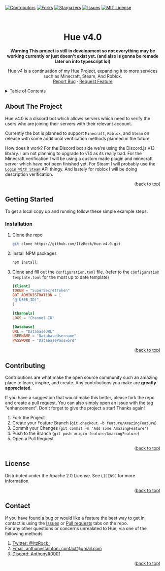 <div id="top"></div>
<!--
*** Thanks for checking out the Best-README-Template. If you have a suggestion
*** that would make this better, please fork the repo and create a pull request
*** or simply open an issue with the tag "enhancement".
*** Don't forget to give the project a star!
*** Thanks again! Now go create something AMAZING! :D
-->



<!-- PROJECT SHIELDsS -->
<!--
*** I'm using markdown "reference style" links for readability.
*** Reference links are enclosed in brackets [ ] instead of parentheses ( ).
*** See the bottom of this document for the declaration of the reference variables
*** for contributors-url, forks-url, etc. This is an optional, concise syntax you may use.
*** https://www.markdownguide.org/basic-syntax/#reference-style-links
-->
[![Contributors][contributors-shield]][contributors-url]
[![Forks][forks-shield]][forks-url]
[![Stargazers][stars-shield]][stars-url]
[![Issues][issues-shield]][issues-url]
[![MIT License][license-shield]][license-url]



<!-- PROJECT LOGO -->
<br />
<div align="center">
  
<h1 align="center"><b>Hue v4.0</b></h1>
	<b>Warning This project is still in development so not everything may be working currently or just doesn't exist yet. (and also is gonna be remade later on into typescript lol)</b>

  <p align="center">
    Hue v4 is a continuation of my Hue Project, expanding it to more services such as Minecraft, Steam, And Roblox.
    <br />
    <a href="https://github.com/ItzRock/Hue-v4.0/issues">Report Bug</a>
    ·
    <a href="https://github.com/ItzRock/Hue-v4.0/issues">Request Feature</a>
  </p>
</div>



<!-- TABLE OF CONTENTS -->
<details>
  <summary>Table of Contents</summary>
  <ol>
    <li>
      <a href="#about-the-project">About The Project</a>
    </li>
    <li>
      <a href="#getting-started">Getting Started</a>
      <ul>
        <li><a href="#installation">Installation</a></li>
      </ul>
    </li>
    <li><a href="#contributing">Contributing</a></li>
    <li><a href="#license">License</a></li>
    <li><a href="#contact">Contact</a></li>
  </ol>
</details>



<!-- ABOUT THE PROJECT -->
## About The Project

Hue v4.0 is a discord bot which allows servers which need to verify the users who are joining their servers with their relevant account.

Currently the bot is planned to support `Minecraft`, `Roblox`, and `Steam` on release with some additional verification methods planned in the future.

How does it work? For the Discord bot side we're using the Discord.js v13 library. I am not planning to upgrade to v14 as its really bad. For the Minecraft verification I will be using a custom made plugin and minecraft server which have not been finished yet. For Steam I will probably use the [`Login With Steam`](https://partner.steamgames.com/doc/webapi_overview/oauth) API thingy. And lastely for roblox I will be doing description verification. 

<p align="right">(<a href="#top">back to top</a>)</p>



<!-- GETTING STARTED -->
## Getting Started

To get a local copy up and running follow these simple example steps.

### Installation

1. Clone the repo
   ```sh
   git clone https://github.com/ItzRock/Hue-v4.0.git
   ```
2. Install NPM packages
   ```sh
   npm install
   ```
3. Clone and fill out the `configuration.toml` file. (refer to the `configuration template.toml` for the most up to date template)
	```toml
	[Client]
  	TOKEN = "SuperSecretToken"
	BOT_ADMINISTRATION = [ 
	"@[USER_ID]",
	]

	[Channels]
	LOGS = "Channel ID"

	[Database]
	URL = "DatabaseURL"
	USERNAME = "DatabaseUsername"
	PASSWORD = "DatabasePassword"

	```

<p align="right">(<a href="#top">back to top</a>)</p>

<!-- CONTRIBUTING -->
## Contributing

Contributions are what make the open source community such an amazing place to learn, inspire, and create. Any contributions you make are **greatly appreciated**.

If you have a suggestion that would make this better, please fork the repo and create a pull request. You can also simply open an issue with the tag "enhancement".
Don't forget to give the project a star! Thanks again!

1. Fork the Project
2. Create your Feature Branch (`git checkout -b feature/AmazingFeature`)
3. Commit your Changes (`git commit -m 'Add some AmazingFeature'`)
4. Push to the Branch (`git push origin feature/AmazingFeature`)
5. Open a Pull Request

<p align="right">(<a href="#top">back to top</a>)</p>



<!-- LICENSE -->
## License

Distributed under the Apache 2.0 License. See `LICENSE` for more information.

<p align="right">(<a href="#top">back to top</a>)</p>



<!-- CONTACT -->
## Contact

If you have found a bug or would like a feature the best way to get in contact is using the [Issues](https://github.com/ItzRock/Hue-v4.0/issues) or [Pull requests](https://github.com/ItzRock/Hue-v4.0/pulls) tabs on the repo.</br>
For any other questions or concerns unrealated to Hue, via one of the following methods

1. [Twitter: @ItzRock_](https://twitter.com/ItzRock_)
2. [Email: anthonystainton+contact@gmail.com](mailto://anthonystainton+contact@gmail.com)
3. [Discord: Anthоny#0001](https://discord.gg/stainton)

<p align="right">(<a href="#top">back to top</a>)</p>



<!-- MARKDOWN LINKS & IMAGES -->
<!-- https://www.markdownguide.org/basic-syntax/#reference-style-links -->
[contributors-shield]: https://img.shields.io/github/contributors/ItzRock/Hue-v4.0.svg?style=for-the-badge
[contributors-url]: https://github.com/ItzRock/Hue-v4.0/graphs/contributors
[forks-shield]: https://img.shields.io/github/forks/ItzRock/Hue-v4.0.svg?style=for-the-badge
[forks-url]: https://github.com/ItzRock/Hue-v4.0/network/members
[stars-shield]: https://img.shields.io/github/stars/ItzRock/Hue-v4.0.svg?style=for-the-badge
[stars-url]: https://github.com/ItzRock/Hue-v4.0/stargazers
[issues-shield]: https://img.shields.io/github/issues/ItzRock/Hue-v4.0.svg?style=for-the-badge
[issues-url]: https://github.com/ItzRock/Hue-v4.0/issues
[license-shield]: https://img.shields.io/github/license/ItzRock/Hue-v4.0.svg?style=for-the-badge
[license-url]: https://github.com/ItzRock/Hue-v4.0/blob/master/LICENSE
[linkedin-shield]: https://img.shields.io/badge/-LinkedIn-black.svg?style=for-the-badge&logo=linkedin&colorB=555
[product-screenshot]: images/screenshot.png
[Next.js]: https://img.shields.io/badge/next.js-000000?style=for-the-badge&logo=nextdotjs&logoColor=white
[Next-url]: https://nextjs.org/
[React.js]: https://img.shields.io/badge/React-20232A?style=for-the-badge&logo=react&logoColor=61DAFB
[React-url]: https://reactjs.org/
[Vue.js]: https://img.shields.io/badge/Vue.js-35495E?style=for-the-badge&logo=vuedotjs&logoColor=4FC08D
[Vue-url]: https://vuejs.org/
[Angular.io]: https://img.shields.io/badge/Angular-DD0031?style=for-the-badge&logo=angular&logoColor=white
[Angular-url]: https://angular.io/
[Svelte.dev]: https://img.shields.io/badge/Svelte-4A4A55?style=for-the-badge&logo=svelte&logoColor=FF3E00
[Svelte-url]: https://svelte.dev/
[Laravel.com]: https://img.shields.io/badge/Laravel-FF2D20?style=for-the-badge&logo=laravel&logoColor=white
[Laravel-url]: https://laravel.com
[Bootstrap.com]: https://img.shields.io/badge/Bootstrap-563D7C?style=for-the-badge&logo=bootstrap&logoColor=white
[Bootstrap-url]: https://getbootstrap.com
[JQuery.com]: https://img.shields.io/badge/jQuery-0769AD?style=for-the-badge&logo=jquery&logoColor=white
[JQuery-url]: https://jquery.com 
